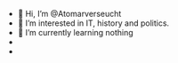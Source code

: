 - 👋 Hi, I’m @Atomarverseucht
- 👀 I’m interested in IT, history and politics.
- 🌱 I’m currently learning nothing
- 
- 

<!---
Atomarverseucht/Atomarverseucht is a ✨ special ✨ repository because its `README.md` (this file) appears on your GitHub profile.
You can click the Preview link to take a look at your changes.
--->
